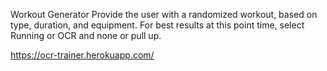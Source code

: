 Workout Generator
Provide the user with a randomized workout, based on type, duration, and equipment.
For best results at this point time, select Running or OCR and none or pull up.

https://ocr-trainer.herokuapp.com/
